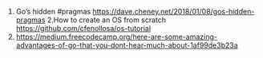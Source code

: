 1. Go’s hidden #pragmas 
   https://dave.cheney.net/2018/01/08/gos-hidden-pragmas 
2.How to create an OS from scratch
  https://github.com/cfenollosa/os-tutorial
3. https://medium.freecodecamp.org/here-are-some-amazing-advantages-of-go-that-you-dont-hear-much-about-1af99de3b23a
 
